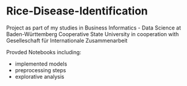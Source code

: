 # Rice-Disease-Identification
Project as part of my studies in Business Informatics - Data Science at Baden-Württemberg Cooperative State University in cooperation with Geselleschaft für Internationale Zusammenarbeit


Provded Notebooks including: 
- implemented models
- preprocessing steps
- explorative analysis

